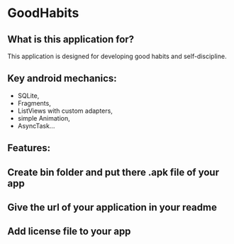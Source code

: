 # GoodHabits

## What is this application for?

This application is designed for developing good habits and self-discipline.

## Key android mechanics:

+ SQLite, 
+ Fragments, 
+ ListViews with custom adapters, 
+ simple Animation, 
+ AsyncTask...

## Features:

## Create bin folder and put there .apk file of your app

## Give the url of your application in your readme

## Add license file to your app
